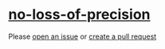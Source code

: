 [no-loss-of-precision](https://eslint.org/docs/rules/no-loss-of-precision)
==========================================================================
Please [open an issue](https://github.com/professional-js/eslint-config/issues/new)
or [create a pull request](https://github.com/professional-js/eslint-config/edit/main/src/rules-configurations/eslint/no-loss-of-precision.md)
